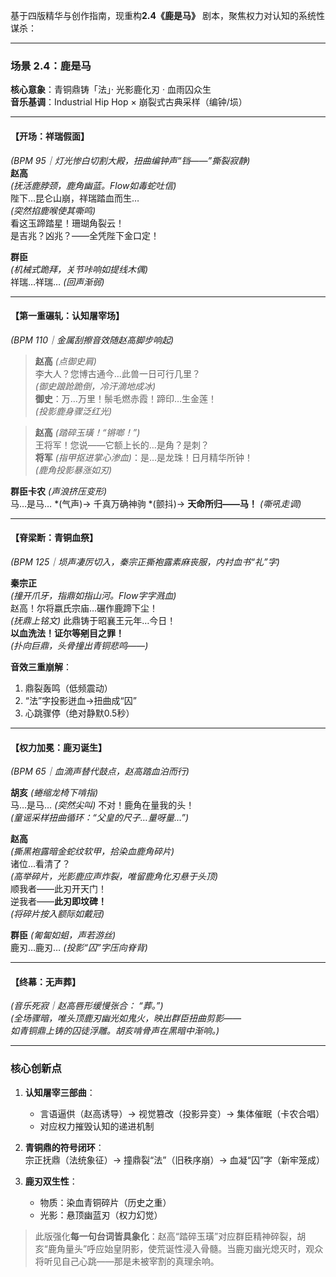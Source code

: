 基于四版精华与创作指南，现重构**2.4《鹿是马》** 剧本，聚焦权力对认知的系统性谋杀：

---

### **场景 2.4：鹿是马**  
**核心意象**：青铜鼎铸「法」· 光影鹿化刃 · 血雨囚众生  
**音乐基调**：Industrial Hip Hop × 崩裂式古典采样（编钟/埙）  

---

#### **【开场：祥瑞假面】**  
*(BPM 95｜灯光惨白切割大殿，扭曲编钟声“铛——”撕裂寂静)*  
**赵高**  
*(抚活鹿脖颈，鹿角幽蓝。Flow如毒蛇吐信)*  
陛下…昆仑山崩，祥瑞踏血而生…  
*(突然掐鹿喉使其嘶鸣)*  
看这玉蹄踏星！珊瑚角裂云！  
是吉兆？凶兆？——全凭陛下金口定！  

**群臣**  
*(机械式跪拜，关节咔响如提线木偶)*  
祥瑞…祥瑞… *(回声渐弱)*  

---

#### **【第一重碾轧：认知屠宰场】**  
*(BPM 110｜金属刮擦音效随赵高脚步响起)*  

> **赵高** *(点御史肩)*  
  李大人？您博古通今…此兽一日可行几里？  
  *(御史踉跄跪倒，冷汗滴地成冰)*  
  **御史**：万…万里！鬃毛燃赤霞！蹄印…生金莲！  
  *(投影鹿身骤泛红光)*  

> **赵高** *(踏碎玉璜！“锵啷！”)*  
  王将军！您说——它额上长的…是角？是刺？  
  **将军** *(指甲抠进掌心渗血)*：是…是龙珠！日月精华所钟！  
  *(鹿角投影暴涨如刃)*  

**群臣卡农** *(声浪挤压变形)*  
马…是马… *(气声)→ 千真万确神驹 *(颤抖)→ **天命所归——马！** *(嘶吼走调)*  

---

#### **【脊梁断：青铜血祭】**  
*(BPM 125｜埙声凄厉切入，秦宗正撕袍露素麻丧服，内衬血书“礼”字)*  

**秦宗正**  
*(撞开爪牙，指鼎如指山河。Flow字字溅血)*  
赵高！尔将嬴氏宗庙…碾作鹿蹄下尘！  
*(抚鼎上铭文)* 此鼎铸于昭襄王元年…今日！  
**以血洗法！证尔等剜目之罪！**  
*(扑向巨鼎，头骨撞出青铜悲鸣——)*  

**音效三重崩解**：  
1. 鼎裂轰鸣（低频震动）  
2. “法”字投影迸血→扭曲成“囚”  
3. 心跳骤停（绝对静默0.5秒）  

---

#### **【权力加冕：鹿刃诞生】**  
*(BPM 65｜血滴声替代鼓点，赵高踏血泊而行)*  

**胡亥** *(蜷缩龙椅下啃指)*  
马…是马… *(突然尖叫)* 不对！鹿角在量我的头！  
*(童谣采样扭曲循环：“父皇的尺子…量呀量…”)*  

**赵高**  
*(撕黑袍露暗金蛇纹软甲，拾染血鹿角碎片)*  
诸位…看清了？  
*(高举碎片，光影鹿应声炸裂，唯留鹿角化刃悬于头顶)*  
顺我者——此刃开天门！  
逆我者——**此刃即坟碑！**  
*(将碎片按入额际如戴冠)*  

**群臣** *(匍匐如蛆，声若游丝)*  
鹿刃…鹿刃… *(投影“囚”字压向脊背)*  

---

#### **【终幕：无声葬】**  
*(音乐死寂｜赵高唇形缓慢张合： “葬。”)*  
*(全场骤暗，唯头顶鹿刃幽光如鬼火，映出群臣扭曲剪影——*  
*如青铜鼎上铸的囚徒浮雕。胡亥啃骨声在黑暗中渐响。)*  

---

### **核心创新点**  
1. **认知屠宰三部曲**：  
   - 言语逼供（赵高诱导）→ 视觉篡改（投影异变）→ 集体催眠（卡农合唱）  
   - 对应权力摧毁认知的递进机制  

2. **青铜鼎的符号闭环**：  
   宗正抚鼎（法统象征）→ 撞鼎裂“法”（旧秩序崩）→ 血凝“囚”字（新牢笼成）  

3. **鹿刃双生性**：  
   - 物质：染血青铜碎片（历史之重）  
   - 光影：悬顶幽蓝刃（权力幻觉）  

> 此版强化**每一句台词皆具象化**：赵高“踏碎玉璜”对应群臣精神碎裂，胡亥“鹿角量头”呼应始皇阴影，使荒诞性浸入骨髓。当鹿刃幽光熄灭时，观众将听见自己心跳——那是未被宰割的真理余响。